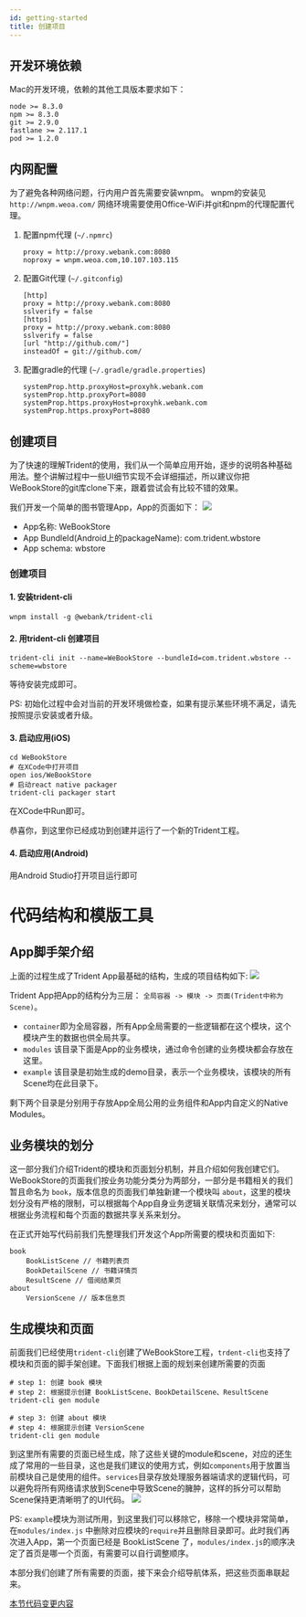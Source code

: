 ```yaml
---
id: getting-started
title: 创建项目 
---
```


## 开发环境依赖
Mac的开发环境，依赖的其他工具版本要求如下： 
```
node >= 8.3.0
npm >= 8.3.0
git >= 2.9.0
fastlane >= 2.117.1
pod >= 1.2.0
```

## 内网配置
为了避免各种网络问题，行内用户首先需要安装wnpm。
wnpm的安装见 `http://wnpm.weoa.com/`
网络环境需要使用Office-WiFi并git和npm的代理配置代理。

1. 配置npm代理 (`~/.npmrc`)

    ``` shell
    proxy = http://proxy.webank.com:8080
    noproxy = wnpm.weoa.com,10.107.103.115
    ```
    
2. 配置Git代理 (`~/.gitconfig`)

    ``` shell
    [http]
    proxy = http://proxy.webank.com:8080
    sslverify = false
    [https]
    proxy = http://proxy.webank.com:8080
    sslverify = false
    [url "http://github.com/"]
    insteadOf = git://github.com/
    ```
    
3. 配置gradle的代理 (`~/.gradle/gradle.properties`)
   
   ``` shell
   systemProp.http.proxyHost=proxyhk.webank.com
   systemProp.http.proxyPort=8080
   systemProp.https.proxyHost=proxyhk.webank.com
   systemProp.https.proxyPort=8080
   ```

## 创建项目
为了快速的理解Trident的使用，我们从一个简单应用开始，逐步的说明各种基础用法。整个讲解过程中一些UI细节实现不会详细描述，所以建议你把WeBookStore的git库clone下来，跟着尝试会有比较不错的效果。

我们开发一个简单的图书管理App，App的页面如下：
![](./assets/images/2019-06-24-03-55-20.png)

- App名称: WeBookStore
- App BundleId(Android上的packageName): com.trident.wbstore
- App schema: wbstore

### 创建项目
#### 1. 安装trident-cli
``` shell 
wnpm install -g @webank/trident-cli
```

#### 2. 用trident-cli 创建项目
``` shell 
trident-cli init --name=WeBookStore --bundleId=com.trident.wbstore --scheme=wbstore
```
等待安装完成即可。

PS: 初始化过程中会对当前的开发环境做检查，如果有提示某些环境不满足，请先按照提示安装或者升级。

#### 3. 启动应用(iOS)
``` shell 
cd WeBookStore
# 在XCode中打开项目
open ios/WeBookStore
# 启动react native packager
trident-cli packager start
```
在XCode中Run即可。

恭喜你，到这里你已经成功到创建并运行了一个新的Trident工程。

#### 4. 启动应用(Android)
用Android Studio打开项目运行即可

# 代码结构和模版工具
## App脚手架介绍
上面的过程生成了Trident App最基础的结构，生成的项目结构如下: 
![](./assets/images/2019-06-24-01-04-55.png)

Trident App把App的结构分为三层： `全局容器 -> 模块 -> 页面(Trident中称为Scene)`。
- `container`即为全局容器，所有App全局需要的一些逻辑都在这个模块，这个模块产生的数据也供全局共享。
- `modules` 该目录下面是App的业务模块，通过命令创建的业务模块都会存放在这里。
- `example` 该目录是初始生成的demo目录，表示一个业务模块，该模块的所有Scene均在此目录下。

剩下两个目录是分别用于存放App全局公用的业务组件和App内自定义的Native Modules。

## 业务模块的划分
这一部分我们介绍Trident的模块和页面划分机制，并且介绍如何我创建它们。
WeBookStore的页面我们按业务功能分类分为两部分，一部分是书籍相关的我们暂且命名为 `book`，版本信息的页面我们单独新建一个模块叫 `about`，这里的模块划分没有严格的限制，可以根据每个App自身业务逻辑关联情况来划分，通常可以根据业务流程和每个页面的数据共享关系来划分。

在正式开始写代码前我们先整理我们开发这个App所需要的模块和页面如下: 
```
book 
    BookListScene // 书籍列表页
    BookDetailScene // 书籍详情页
    ResultScene // 借阅结果页
about
    VersionScene // 版本信息页
```

## 生成模块和页面
前面我们已经使用`trident-cli`创建了WeBookStore工程，`trdent-cli`也支持了模块和页面的脚手架创建。下面我们根据上面的规划来创建所需要的页面
``` shell
# step 1: 创建 book 模块
# step 2: 根据提示创建 BookListScene、BookDetailScene、ResultScene
trident-cli gen module

# step 3: 创建 about 模块
# step 4: 根据提示创建 VersionScene
trident-cli gen module
```

到这里所有需要的页面已经生成，除了这些关键的module和scene，对应的还生成了常用的一些目录，这也是我们建议的使用方式，例如`components`用于放置当前模块自己是使用的组件。`services`目录存放处理服务器端请求的逻辑代码，可以避免将所有网络请求放到Scene中导致Scene的臃肿，这样的拆分可以帮助Scene保持更清晰明了的UI代码。
![](./assets/images/2019-06-24-01-19-43.png)

PS: `example`模块为测试所用，到这里我们可以移除它，移除一个模块非常简单，在`modules/index.js` 中删除对应模块的`require`并且删除目录即可。此时我们再次进入App，第一个页面已经是 BookListScene 了，`modules/index.js`的顺序决定了首页是哪一个页面，有需要可以自行调整顺序。

本部分我们创建了所有需要的页面，接下来会介绍导航体系，把这些页面串联起来。

[本节代码变更内容](http://git.weoa.com/app/trident-demo/compare/f-init...f-add-modules-scenes)